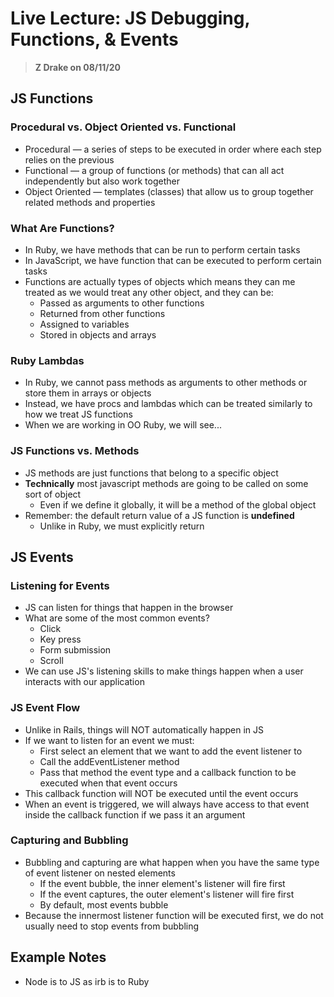 # Live Lecture: JS Debugging, Functions, & Events

> **Z Drake on 08/11/20**

## JS Functions

### Procedural vs. Object Oriented vs. Functional

* Procedural — a series of steps to be executed in order where each step relies on the previous
* Functional — a group of functions \(or methods\) that can all act independently but also work together
* Object Oriented — templates \(classes\) that allow us to group together related methods and properties

### What Are Functions?

* In Ruby, we have methods that can be run to perform certain tasks
* In JavaScript, we have function that can be executed to perform certain tasks
* Functions are actually types of objects which means they can me treated as we would treat any other object, and they can be:
  * Passed as arguments to other functions
  * Returned from other functions
  * Assigned to variables
  * Stored in objects and arrays

### Ruby Lambdas

* In Ruby, we cannot pass methods as arguments to other methods or store them in arrays or objects
* Instead, we have procs and lambdas which can be treated similarly to how we treat JS functions
* When we are working in OO Ruby, we will see...

### JS Functions vs. Methods

* JS methods are just functions that belong to a specific object
* **Technically** most javascript methods are going to be called on some sort of object
  * Even if we define it globally, it will be a method of the global object
* Remember: the default return value of a JS function is **undefined**
  * Unlike in Ruby, we must explicitly return

## JS Events

### Listening for Events

* JS can listen for things that happen in the browser
* What are some of the most common events?
  * Click
  * Key press
  * Form submission
  * Scroll
* We can use JS's listening skills to make things happen when a user interacts with our application

### JS Event Flow

* Unlike in Rails, things will NOT automatically happen in JS
* If we want to listen for an event we must:
  * First select an element that we want to add the event listener to
  * Call the addEventListener method
  * Pass that method the event type and a callback function to be executed when that event occurs
* This callback function will NOT be executed until the event occurs
* When an event is triggered, we will always have access to that event inside the callback function if we pass it an argument

### Capturing and Bubbling

* Bubbling and capturing are what happen when you have the same type of event listener on nested elements
  * If the event bubble, the inner element's listener will fire first
  * If the event captures, the outer element's listener will fire first
  * By default, most events bubble
* Because the innermost listener function will be executed first, we do not usually need to stop events from bubbling

## Example Notes

* Node is to JS as irb is to Ruby


